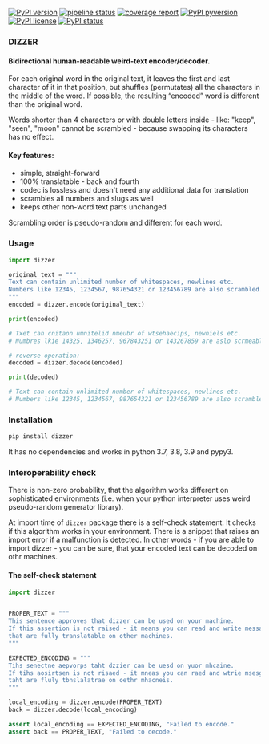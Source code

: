 
[![PyPI version](https://img.shields.io/pypi/v/dizzer.svg)](https://pypi.python.org/pypi/dizzer/)
[![pipeline status](https://gitlab.com/kamichal/dizzer/badges/master/pipeline.svg)](https://gitlab.com/kamichal/dizzer/-/commits/master)
[![coverage report](https://gitlab.com/kamichal/dizzer/badges/master/coverage.svg)](https://gitlab.com/kamichal/dizzer/-/commits/master)
[![PyPI pyversion](https://img.shields.io/pypi/pyversions/DIZER.svg)](https://pypi.org/project/dizzer/)
[![PyPI license](https://img.shields.io/pypi/l/DIZZER.svg)](https://pypi.python.org/pypi/dizzer/)
[![PyPI status](https://img.shields.io/pypi/status/DIZZER.svg)](https://pypi.python.org/pypi/dizzer/)

### DIZZER

#### Bidirectional human-readable weird-text encoder/decoder.

For each original word in the original text, it leaves the first and last character of it in that
position, but shuffles (permutates) all the characters in the middle of the word. If possible,
the resulting “encoded” word is different than the original word.

Words shorter than 4 characters or with double letters inside - like: "keep", 
"seen", "moon"  cannot be scrambled - because swapping its characters has no effect.

#### Key features: 
- simple, straight-forward
- 100% translatable - back and fourth
- codec is lossless and doesn't need any additional data for translation 
- scrambles all numbers and slugs as well
- keeps other non-word text parts unchanged

Scrambling order is pseudo-random and different for each word.

### Usage
```python
import dizzer

original_text = """
Text can contain unlimited number of whitespaces, newlines etc.
Numbers like 12345, 1234567, 987654321 or 123456789 are also scrambled.
"""
encoded = dizzer.encode(original_text)

print(encoded)

# Txet can cnitaon umnitelid nmeubr of wtsehaecips, newniels etc.
# Numbres lkie 14325, 1346257, 967843251 or 143267859 are aslo scrmeabld.

# reverse operation:
decoded = dizzer.decode(encoded)

print(decoded)

# Text can contain unlimited number of whitespaces, newlines etc.
# Numbers like 12345, 1234567, 987654321 or 123456789 are also scrambled. 

```

### Installation
```bash
pip install dizzer
```
It has no dependencies and works in python 3.7, 3.8, 3.9 and pypy3.


### Interoperability check
There is non-zero probability, that the algorithm works 
different on sophisticated environments (i.e. when your python interpreter 
uses weird pseudo-random generator library).

At import time of `dizzer` package there is a self-check statement. 
It checks if this algorithm works in your environment. 
There is a snippet that raises an import error if a malfunction is detected.
In other words - if you are able to import dizzer - you can be sure, that your 
encoded text can be decoded on othr machines.

#### The self-check statement

```python
import dizzer


PROPER_TEXT = """
This sentence approves that dizzer can be used on your machine.
If this assertion is not raised - it means you can read and write messages
that are fully translatable on other machines.
"""

EXPECTED_ENCODING = """
Tihs senectne aepvorps taht dzzier can be uesd on yuor mhcaine.
If tihs aosirtsen is not risaed - it mneas you can raed and wtrie msesgeas
taht are fluly tbnslalatrae on oethr mhacneis.
"""

local_encoding = dizzer.encode(PROPER_TEXT)
back = dizzer.decode(local_encoding)

assert local_encoding == EXPECTED_ENCODING, "Failed to encode."
assert back == PROPER_TEXT, "Failed to decode."

```
